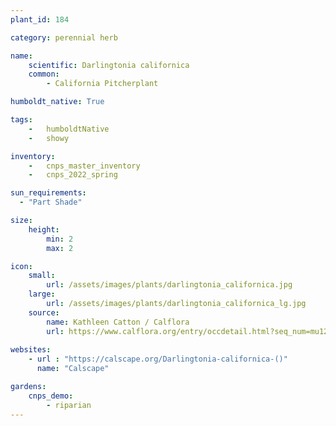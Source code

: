 ```yaml
---
plant_id: 184 

category: perennial herb

name: 
    scientific: Darlingtonia californica 
    common: 
        - California Pitcherplant

humboldt_native: True

tags: 
    -   humboldtNative
    -   showy 

inventory: 
    -   cnps_master_inventory
    -   cnps_2022_spring

sun_requirements:
  - "Part Shade"

size:
    height: 
        min: 2
        max: 2

icon: 
    small: 
        url: /assets/images/plants/darlingtonia_californica.jpg
    large: 
        url: /assets/images/plants/darlingtonia_californica_lg.jpg
    source:
        name: Kathleen Catton / Calflora
        url: https://www.calflora.org/entry/occdetail.html?seq_num=mu12737 
 
websites:
    - url : "https://calscape.org/Darlingtonia-californica-()" 
      name: "Calscape"

gardens:
    cnps_demo:
        - riparian
---
```








